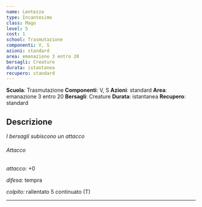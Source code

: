 ```yaml
---
name: Lentezza
type: Incantesimo
class: Mago
level: 5
cost: 1
school: Trasmutazione
componenti: V, S
azioni: standard
area: emanazione 3 entro 20
bersagli: Creature
durata: istantanea
recupero: standard
---
```

**Scuola**: Trasmutazione
**Componenti**: V, S
**Azioni**: standard
**Area**: emanazione 3 entro 20
**Bersagli**: Creature
**Durata**: istantanea
**Recupero**: standard

**Descrizione**
-

*I bersagli subiscono un attacco*

###### Attacco

*attacco:* +0

*difesa:* tempra

*colpito:* rallentato 5 continuato (T)

---